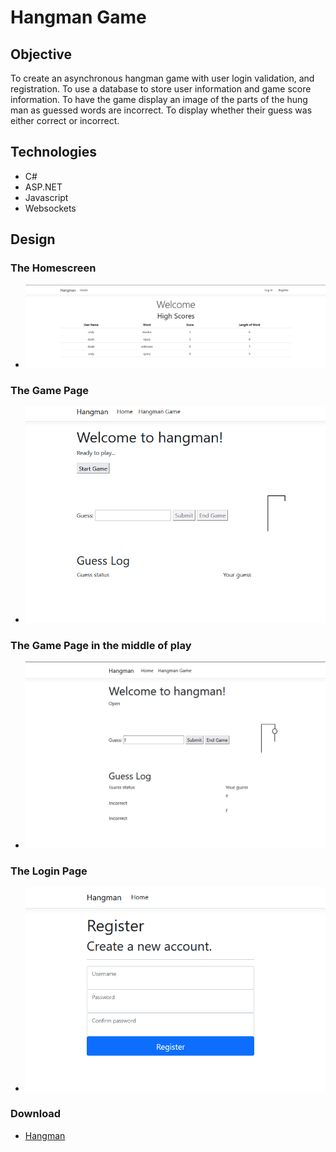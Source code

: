 # Hangman Game

## Objective
To create an asynchronous hangman game with user login validation, and registration. To use a database to store user information and game score information. To have the game display an image of the parts of the hung man as guessed words are incorrect. To display whether their guess was either correct or incorrect.

## Technologies
- C#
- ASP.NET
- Javascript
- Websockets

## Design
### The Homescreen
- ![Game layout](hangman1.png)
### The Game Page
- ![Game layout](hangman2.png)
### The Game Page in the middle of play
- ![Game layout](hangman3.png)
### The Login Page
- ![Game layout](hangman4.png)


### Download
- [Hangman](https://github.com/seanafoster/Hangman/archive/refs/heads/master.zip)
